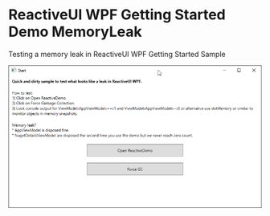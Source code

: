 # ReactiveUI WPF Getting Started Demo MemoryLeak
Testing a memory leak in ReactiveUI WPF Getting Started Sample

![](Capture-01.png)